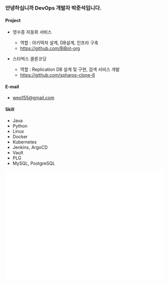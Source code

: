 ### 안녕하십니까 DevOps 개발자 박준석입니다.

#### Project
  - 영수증 자동화 서비스
    - 역할 : 아키텍처 설계, DB설계, 인프라 구축 
    - https://github.com/BiBot-org
      
  - 스타벅스 클론코딩
    - 역할 : Replication DB 설계 및 구현, 검색 서비스 개발
    - https://github.com/spharos-clone-6

#### E-mail
  - weq155@gmail.com

#### Skill
  - Java
  - Python
  - Linux
  - Docker
  - Kubernetes
  - Jenkins, ArgoCD
  - Vault
  - PLG
  - MySQL, PostgreSQL

![Metrics](/github-metrics.svg)
